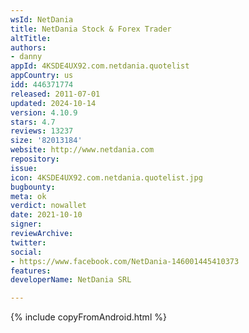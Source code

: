 ```yaml
---
wsId: NetDania
title: NetDania Stock & Forex Trader
altTitle: 
authors:
- danny
appId: 4KSDE4UX92.com.netdania.quotelist
appCountry: us
idd: 446371774
released: 2011-07-01
updated: 2024-10-14
version: 4.10.9
stars: 4.7
reviews: 13237
size: '82013184'
website: http://www.netdania.com
repository: 
issue: 
icon: 4KSDE4UX92.com.netdania.quotelist.jpg
bugbounty: 
meta: ok
verdict: nowallet
date: 2021-10-10
signer: 
reviewArchive: 
twitter: 
social:
- https://www.facebook.com/NetDania-146001445410373
features: 
developerName: NetDania SRL

---
```


{% include copyFromAndroid.html %}
